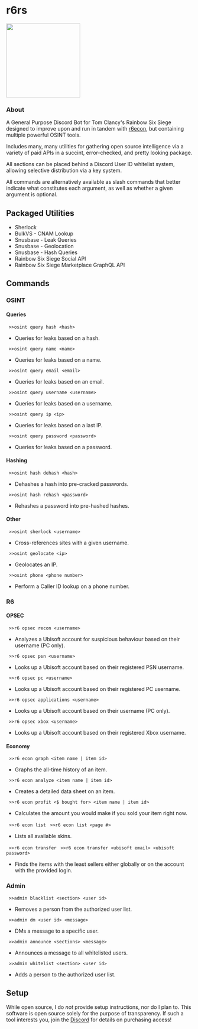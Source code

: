 # r6rs
<img src="https://github.com/hiibolt/hiibolt/assets/91273156/9528b9af-4166-4b51-b3f8-084d75dccc3b" width="200"/>

### About
A General Purpose Discord Bot for Tom Clancy's Rainbow Six Siege designed to improve upon and run in tandem with [r6econ](https://github.com/hiibolt/r6econ), but containing multiple powerful OSINT tools. 

Includes many, many utilities for gathering open source intelligence via a variety of paid APIs in a succint, error-checked, and pretty looking package.

All sections can be placed behind a Discord User ID whitelist system, allowing selective distribution via a key system.

All commands are alternatively available as slash commands that better indicate what constitutes each argument, as well as whether a given argument is optional.

## Packaged Utilities 
- Sherlock
- BulkVS - CNAM Lookup
- Snusbase - Leak Queries
- Snusbase - Geolocation
- Snusbase - Hash Queries
- Rainbow Six Siege Social API
- Rainbow Six Siege Marketplace GraphQL API


## Commands

### OSINT

#### Queries

` >>osint query hash <hash>`
- Queries for leaks based on a hash.

` >>osint query name <name>`
- Queries for leaks based on a name.

` >>osint query email <email>`
- Queries for leaks based on an email.

` >>osint query username <username>`
- Queries for leaks based on a username.

` >>osint query ip <ip>`
- Queries for leaks based on a last IP.

` >>osint query password <password>`
- Queries for leaks based on a password.

#### Hashing

` >>osint hash dehash <hash>`
- Dehashes a hash into pre-cracked passwords.

` >>osint hash rehash <password>`
- Rehashes a password into pre-hashed hashes.

#### Other

` >>osint sherlock <username>`
- Cross-references sites with a given username.

` >>osint geolocate <ip>`
- Geolocates an IP.

` >>osint phone <phone number>`
- Perform a Caller ID lookup on a phone number.

### R6

#### OPSEC

` >>r6 opsec recon <username>`
- Analyzes a Ubisoft account for suspicious behaviour based on their username (PC only).

` >>r6 opsec psn <username>`
- Looks up a Ubisoft account based on their registered PSN username.

` >>r6 opsec pc <username>`
- Looks up a Ubisoft account based on their registered PC username.

` >>r6 opsec applications <username>`
- Looks up a Ubisoft account based on their username (PC only).

` >>r6 opsec xbox <username>`
- Looks up a Ubisoft account based on their registered Xbox username.

#### Economy

` >>r6 econ graph <item name | item id>`
- Graphs the all-time history of an item.

` >>r6 econ analyze <item name | item id>`
- Creates a detailed data sheet on an item.

` >>r6 econ profit <$ bought for> <item name | item id>`
- Calculates the amount you would make if you sold your item right now.

` >>r6 econ list`
` >>r6 econ list <page #>`
- Lists all available skins.

` >>r6 econ transfer`
` >>r6 econ transfer <ubisoft email> <ubisoft password>`
- Finds the items with the least sellers either globally or on the account with the provided login.

### Admin

` >>admin blacklist <section> <user id>`
- Removes a person from the authorized user list.

` >>admin dm <user id> <message>`
- DMs a message to a specific user.

` >>admin announce <sections> <message>`
- Announces a message to all whitelisted users.

` >>admin whitelist <section> <user id>`
- Adds a person to the authorized user list.


## Setup
While open source, I do *not* provide setup instructions, nor do I plan to. This software is open source solely for the purpose of transparency. If such a tool interests you, join the [Discord](https://discord.gg/ENGqjywsbm) for details on purchasing access!